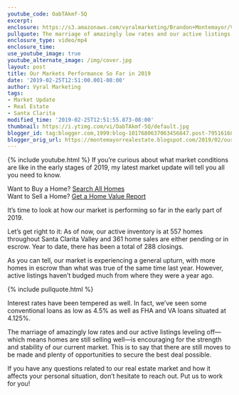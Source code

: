 ```yaml
---
youtube_code: OabTAkmf-5Q
excerpt:
enclosure: https://s3.amazonaws.com/vyralmarketing/Brandon+Montemayor/Videos/Santa+Clarita+Valley+Real+Estate+-+Our+Markets+Performance+So+Far+in+2019.mp4
pullquote: The marriage of amazingly low rates and our active listings leveling off is encouraging for the strength and stability of our current market.
enclosure_type: video/mp4
enclosure_time:
use_youtube_image: true
youtube_alternate_image: /img/cover.jpg
layout: post
title: Our Markets Performance So Far in 2019
date: '2019-02-25T12:51:00.001-08:00'
author: Vyral Marketing
tags:
- Market Update
- Real Estate
- Santa Clarita
modified_time: '2019-02-25T12:51:55.873-08:00'
thumbnail: https://i.ytimg.com/vi/OabTAkmf-5Q/default.jpg
blogger_id: tag:blogger.com,1999:blog-1017680637063456847.post-7951616811926389348
blogger_orig_url: https://montemayorrealestate.blogspot.com/2019/02/our-markets-performance-so-far-in-2019.html
---
```

{% include youtube.html %}
If you’re curious about what market conditions are like in the early stages of 2019,
my latest market update will tell you all you need to know.

<div class="post-cta">
Want to Buy a Home? <a href="http://myscvhomefinder.com/search#?q_limit=36&q_prioritize=agents.0.id=F207098400%7Coffice.id=FF7000252&mlsId=347&status=1%7C3&q_sort=createdAt-&q_offset=0" target="_blank">Search All Homes</a><br>
Want to Sell a Home? <a href="http://myscvhomefinder.com/home_value" target="_blank">Get a Home Value Report</a>
</div>

It’s time to look at how our market is performing so far in the early part of 2019.

Let’s get right to it: As of now, our active inventory is at 557 homes throughout Santa Clarita Valley and 361 home sales are either pending or in escrow. Year to date, there has been a total of 288 closings.

As you can tell, our market is experiencing a general upturn, with more homes in escrow than what was true of the same time last year. However, active listings haven’t budged much from where they were a year ago.

{% include pullquote.html %}

Interest rates have been tempered as well. In fact, we’ve seen some conventional loans as low as 4.5% as well as FHA and VA loans situated at 4.125%.

The marriage of amazingly low rates and our active listings leveling off—which means homes are still selling well—is encouraging for the strength and stability of our current market. This is to say that there are still moves to be made and plenty of opportunities to secure the best deal possible.

If you have any questions related to our real estate market and how it affects your personal situation, don’t hesitate to reach out. Put us to work for you!

